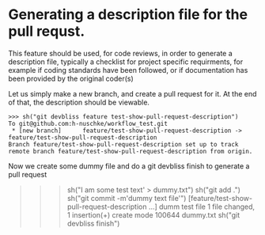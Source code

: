 # Generating a description file for the pull requst.

This feature should be used, for code reviews, in order to generate a description file, typically a checklist
for project specific requirments, for example if coding standards have been followed, or if documentation has been provided by
the original coder(s)

Let us simply make a new branch, and create a pull request for it. At the end of that, the description should be viewable.

    >>> sh("git devbliss feature test-show-pull-request-description")
    To git@github.com:h-nuschke/workflow_test.git
     * [new branch]      feature/test-show-pull-request-description -> feature/test-show-pull-request-description
    Branch feature/test-show-pull-request-description set up to track remote branch feature/test-show-pull-request-description from origin.
    
Now we create some dummy file and do a git devbliss finish to generate a pull request
   >>> sh("I am some test text' > dummy.txt")
   >>> sh("git add .")
   >>> sh("git commit -m'dummy text file'")
   [feature/test-show-pull-request-description ...] dumm test file 
    1 file changed, 1 insertion(+)
    create mode 100644 dummy.txt
   >>> sh("git devbliss finish")
